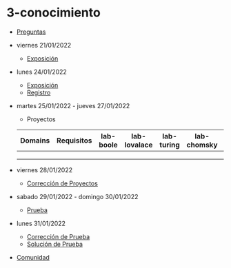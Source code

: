 # 3-conocimiento

- [Preguntas](https://escuela.it/)
- viernes 21/01/2022
  - [Exposición](https://escuela.it/)
- lunes 24/01/2022
  - [Exposición](https://escuela.it/)
  - [Registro](https://escuela.it/)
- martes 25/01/2022 - jueves 27/01/2022
   - Proyectos
  
  |Domains|Requisitos|lab-boole|lab-lovalace|lab-turing|lab-chomsky|lab-bernersLee|
  |-------|----------|---------|------------|----------|-----------|--------------|
  |       |          |         |            |          |           |              |
  |       |          |         |            |          |           |              |
  |       |          |         |            |          |           |              |
- viernes 28/01/2022
  - [Corrección de Proyectos](https://escuela.it/)
- sabado 29/01/2022 - domingo 30/01/2022
  - [Prueba](https://escuela.it/)
- lunes 31/01/2022
  - [Corrección de Prueba](https://escuela.it/)
  - [Solución de Prueba](https://escuela.it/)
- [Comunidad](https://escuela.it/)

